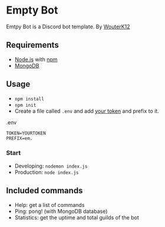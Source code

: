 # Empty Bot

Emtpy Bot is a Discord bot template.
By [WouterK12](https://mcpinger.wouterk12.com)

## Requirements

- [Node.js](https://nodejs.org/en/) with [npm](https://www.npmjs.com/)
- [MongoDB](https://www.mongodb.com/try/download/community)

## Usage

- `npm install`
- `npm init`
- Create a file called `.env` and add [your token](https://discord.com/developers) and prefix to it.

.env

```.env
TOKEN=YOURTOKEN
PREFIX=em.
```

### Start

- Developing: `nodemon index.js`
- Production: `node index.js`

## Included commands

- Help: get a list of commands
- Ping: pong! (with MongoDB database)
- Statistics: get the uptime and total guilds of the bot

